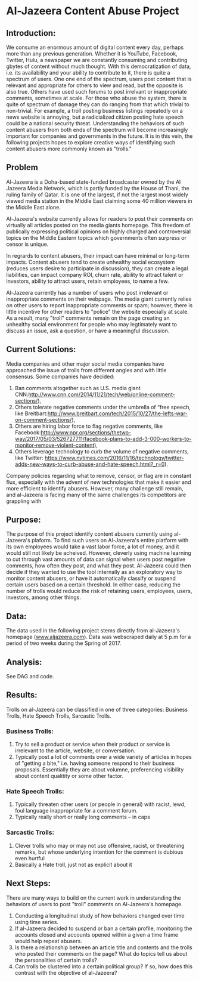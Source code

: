 # Al-Jazeera Content Abuse Project

## Introduction:
We consume an enormous amount of digital content every day, perhaps more than any previous generation.  Whether it is YouTube, Facebook, Twitter, Hulu, a newspaper we are constantly consuming and contributing gbytes of content without much thought.  With this democratization of data, i.e. its availability and your ability to contribute to it, there is quite a spectrum of users.  One one end of the spectrum, users post content that is relevant and appropriate for others to view and read, but the opposite is also true.  Others have used such forums to post irrelvant or inappropriate comments, sometimes at scale.  For those who abuse the system, there is quite of spectrum of damage they can do ranging from that which trivial to non-trivial.  For example, a troll posting business listings repeatedly on a news website is annoying, but a radicialized citizen posting hate speech could be a national security threat.  Understanding the behaviors of such content abusers from both ends of the spectrum will become increasingly important for companies and governments in the future.  It is in this vein, the following projects hopes to explore creative ways of identifying such content abusers more commonly known as "trolls."

## Problem
Al-Jazeera is a Doha-based state-funded broadcaster owned by the Al Jazeera Media Network, which is partly funded by the House of Thani, the ruling family of Qatar.  It is one of the largest, if not the largest most widely viewed media station in the Middle East claiming some 40 million viewers in the Middle East alone.

Al-Jazeera's website currently allows for readers to post their comments on virtually all articles posted on the media giants homepage. This freedom of publically expressing political opinions on highly charged and controversial topics on the Middle Eastern topics which governments often surpress or censor is unique.  

In regrards to content abusers, their impact can have minimal or long-term impacts. Content abusers tend to create unhealthy social ecosystem (reduces users desire to participate in discussion), they can create a legal liabilities, can impact company ROI, churn rate, ability to attract talent or investors, ability to attract users, retain employees, to name a few.

Al-Jazeera currently has a number of users who post irrelevant or inappropriate comments on their webpage. The media giant currently relies on other users to report inappropriate comments or spam; however, there is little incentive for other readers to "police" the website especially at scale.  As a result, many "troll" comments remain on the page creating an unhealthy social environment for people who may legtimately want to discuss an issue, ask a question, or have a meaningful discussion. 

## Current Solutions:
Media companies and other major social media companies have approached the issue of trolls from different angles and with little consensus.  Some companies have decided:

1. Ban comments altogether such as U.S. media giant CNN:http://www.cnn.com/2014/11/21/tech/web/online-comment-sections/), 
2. Others tolerate negative comments under the umbrella of “free speech, like Breitbart:http://www.breitbart.com/tech/2015/10/27/the-lefts-war-on-comment-sections/), 
3. Others are hiring labor force to flag negative comments, like Facebook:http://www.npr.org/sections/thetwo-way/2017/05/03/526727711/facebook-plans-to-add-3-000-workers-to-monitor-remove-violent-content),  
4. Others leverage technology to curb the volume of negative comments, like Twitter: https://www.nytimes.com/2016/11/16/technology/twitter-adds-new-ways-to-curb-abuse-and-hate-speech.html?_r=0). 

Company policies regarding what to remove, censor, or flag are in constant flux, especially with the advent of new technologies that make it easier and more efficient to identify abusers.  However, many challenge still remain, and al-Jazeera is facing many of the same challenges its competitors are grappling with 


## Purpose:

The purpose of this project identify content abusers currently using al-Jazeera's plaform.  To find such users on Al-Jazeera's entire platform with its own employees would take a vast labor force, a lot of money, and it would still not likely be acheived.  However, cleverly using machine learning to cut through vast amounts of data can signal when users post negative comments, how often they post, and what they post. Al-Jazeera could then decide if they wanted to use the tool internally as an exploratory way to monitor content abusers, or have it automatically classify or suspend certain users based on a certain threshold.  In either case, reducing the number of trolls would reduce the risk of retaining users, employees, users, investors, among other things. 

## Data:
The data used in the following project stems directly from al-Jazeera's homepage (www.aljazeera.com).  Data was webscraped daily at 5 p.m for a period of two weeks during the Spring of 2017. 

## Analysis:
See DAG and code.

## Results:
Trolls on al-Jazeera can be classified in one of three categories: Business Trolls, Hate Speech Trolls, Sarcastic Trolls.

### Business Trolls:
1. Try to sell a product or service when their product or service is irrelevant to the article, website, or conversation. 
2. Typically post a lot of comments over a wide variety of articles in hopes of "getting a bite," i.e. having someone respond to their business proposals.  Essentially they are about volumne, preferencing visibility about content qualitity or some other factor. 

### Hate Speech Trolls:
1. Typically threaten other users (or people in general) with racist, lewd, foul language inappropriate for a comment forum.  
2. Typically really short or really long comments – in caps

### Sarcastic Trolls:
1. Clever trolls who may or may not use offensive, racist, or threatening remarks, but whose underlying intention for the comment is  dubious even hurtful 
2. Basically a Hate troll,  just not as explicit about it

## Next Steps:
There are many ways to build on the current work in understanding the behaviors of users to post "troll" comments on Al-Jazeera's homepage.

1. Conducting a longitudinal study of how behaviors changed over time using time series.
2. If al-Jazeera decided to suspend or ban a certain profile, monitoring the accounts closed and accounts opened within a given a time  frame would help repeat abusers.  
3. Is there a relationship between an article title and contents and the trolls who posted their comments on the page? What do topics tell us about the personalities of certain trolls?
4. Can trolls be clustered into a certain political group? If so, how does this contrast with the objective of al-Jazeera?


